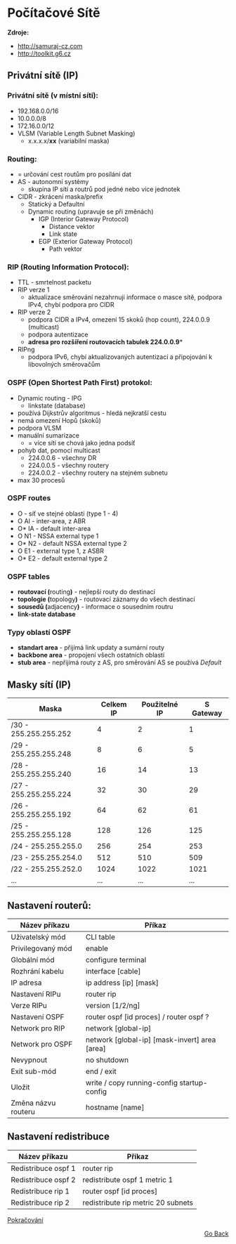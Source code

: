 # Počítačové Sítě

<b>Zdroje:</b>
 - http://samuraj-cz.com
 - http://toolkit.g6.cz

## Privátní sítě (IP)

### Privátní sítě (v místní síti):
 - 192.168.0.0/16
 - 10.0.0.0/8
 - 172.16.0.0/12
 - VLSM (Variable Length Subnet Masking)
   - x.x.x.x/<b>xx</b> (variabilní maska)
   
### Routing:
 - = určování cest routům pro posílání dat
 - AS - autonomní systémy
   - skupina IP sítí a routrů pod jedné nebo více jednotek
 - CIDR - zkrácení maska/prefix
   - Statický a Defaultní
   - Dynamic routing (upravuje se při změnách)
     - IGP (Interior Gateway Protocol)
       - Distance vektor
       - Link state 
     - EGP (Exterior Gateway Protocol)
       - Path vektor

### RIP (Routing Information Protocol):
 - TTL - smrtelnost packetu
 - RIP verze 1
   - aktualizace směrování nezahrnují informace o masce sítě, podpora IPv4, chybí podpora pro CIDR
 - RIP verze 2
   - podpora CIDR a IPv4, omezení 15 skoků (hop count), 224.0.0.9 (multicast)
   - podpora autentizace
   - **adresa pro rozšíření routovacích tabulek 224.0.0.9***
 - RIPng
   - podpora IPv6, chybí aktualizovaných autentizací a připojování k libovolných směrovačům



### OSPF (Open Shortest Path First) protokol:
 - Dynamic routing - IPG
   - linkstate (database)
 - používá Dijkstrův algoritmus - hledá nejkratší cestu
 - nemá omezení Hopů (skoků)
 - podpora VLSM
 - manuální sumarizace 
   - = více sítí se chová jako jedna podsíť
 - pohyb dat, pomocí multicast 
   - 224.0.0.6 - všechny DR
   - 224.0.0.5 - všechny routery
   - 224.0.0.2 - všechny routery na stejném subnetu
 - max 30 procesů
 
 ### OSPF routes
  - O     - síť ve stejné oblasti (type 1 - 4)
  - O AI  - inter-area, z ABR
  - O* IA - default inter-area
  - O N1  - NSSA external type 1
  - O* N2 - default NSSA external type 2
  - O E1  - external type 1, z ASBR
  - O* E2 - default external type 2

### OSPF tables
  - <b>routovací (</b>routing<b>)</b> - nejlepší routy do destinací
  - <b>topologie (</b>topology<b>)</b> - routovací záznamy do všech destinací
  - <b>sousedů (</b>adjacency<b>)</b> - informace o sousedním routru
  - <b>link-state database</b>

### Typy oblastí OSPF
  - <b>standart area</b> - přijímá link updaty a sumární routy
  - <b>backbone area</b> - propojení všech ostatních oblastí
  - <b>stub area</b> - nepřijímá routy z AS, pro směrování AS se používá *Default*

## Masky sítí (IP) 

| Maska                 | Celkem IP | Použitelné IP | S Gateway |
|-----------------------|-----------|---------------|-----------|
| /30 - 255.255.255.252 | 4         | 2             | 1         |
| /29 - 255.255.255.248 | 8         | 6             | 5         |
| /28 - 255.255.255.240 | 16        | 14            | 13        |
| /27 - 255.255.255.224 | 32        | 30            | 29        |
| /26 - 255.255.255.192 | 64        | 62            | 61        |
| /25 - 255.255.255.128 | 128       | 126           | 125       |
| /24 - 255.255.255.0   | 256       | 254           | 253       |
| /23 - 255.255.254.0   | 512       | 510           | 509       |
| /22 - 255.255.252.0   | 1024      | 1022          | 1021      |
| ...                   | ...       | ...           | ...       |

## Nastavení routerů:

| Název příkazu       | Příkaz                                        |
|---------------------|-----------------------------------------------|
| Uživatelský mód     | CLI table                                     |
| Privilegovaný mód   | enable                                        |
| Globální mód        | configure terminal                            |
| Rozhrání kabelu     | interface [cable]                             |
| IP adresa           | ip address [ip] [mask]                        |
| Nastavení RIPu      | router rip                                    |
| Verze RIPu          | version [1/2/ng]                              |
| Nastavení OSPF      | router ospf [id proces] / router ospf ?       |
| Network pro RIP     | network [global-ip]                           |
| Network pro OSPF    | network [global-ip] [mask-invert] area [area] |
| Nevypnout           | no shutdown                                   |
| Exit sub-mód        | end / exit                                    |
| Uložit              | write / copy running-config startup-config    |
| Změna názvu routeru | hostname [name]                               |

## Nastavení redistribuce
| Název příkazu       | Příkaz                                        |
|---------------------|-----------------------------------------------|
| Redistribuce ospf 1 | router rip                                    |
| Redistribuce ospf 2 | redistribute ospf 1 metric 1                  |
| Redistribuce rip 1  | router ospf [id proces]                       |
| Redistribuce rip 2  | redistribute rip metric 20 subnets            |

[Pokračování](https://github.com/KRBNJSF/SIT)

<p align="right"><a href="https://github.com/neostetic/School-Zapisky/tree/main/SIT">Go Back</p>
